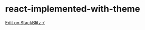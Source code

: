 # react-implemented-with-theme

[Edit on StackBlitz ⚡️](https://stackblitz.com/edit/react-implemented-with-theme)